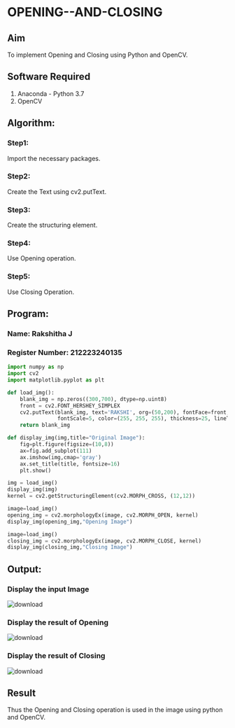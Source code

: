 # OPENING--AND-CLOSING
## Aim
To implement Opening and Closing using Python and OpenCV.

## Software Required
1. Anaconda - Python 3.7
2. OpenCV

## Algorithm:
### Step1:
Import the necessary packages.

### Step2:
Create the Text using cv2.putText.

### Step3:
Create the structuring element.

### Step4:
Use Opening operation.

### Step5:
Use Closing Operation.

## Program:
### Name: Rakshitha J
### Register Number: 212223240135

``` Python
import numpy as np
import cv2
import matplotlib.pyplot as plt

def load_img():
    blank_img = np.zeros((300,700), dtype=np.uint8)
    front = cv2.FONT_HERSHEY_SIMPLEX
    cv2.putText(blank_img, text='RAKSHI', org=(50,200), fontFace=front, 
                fontScale=5, color=(255, 255, 255), thickness=25, lineType=cv2.LINE_AA)
    return blank_img

def display_img(img,title="Original Image"):
    fig=plt.figure(figsize=(10,8))
    ax=fig.add_subplot(111)
    ax.imshow(img,cmap='gray')
    ax.set_title(title, fontsize=16)
    plt.show()

img = load_img()
display_img(img)
kernel = cv2.getStructuringElement(cv2.MORPH_CROSS, (12,12))

image=load_img()
opening_img = cv2.morphologyEx(image, cv2.MORPH_OPEN, kernel)
display_img(opening_img,"Opening Image")

image=load_img()
closing_img = cv2.morphologyEx(image, cv2.MORPH_CLOSE, kernel)
display_img(closing_img,"Closing Image")

```
## Output:

### Display the input Image

![download](https://github.com/user-attachments/assets/62afd4b6-1081-4eca-bffc-01fbb45220bf)

### Display the result of Opening

![download](https://github.com/user-attachments/assets/937ca35c-6c80-43de-b5df-88f622811712)

### Display the result of Closing

![download](https://github.com/user-attachments/assets/8a061f5d-7aaf-4907-ad91-c9fb006d1962)

## Result
Thus the Opening and Closing operation is used in the image using python and OpenCV.
